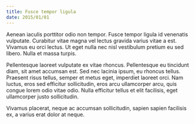 ```yaml
---
title: Fusce tempor ligula
date: 2015/01/01
---
```

Aenean iaculis porttitor odio non tempor. Fusce tempor ligula id venenatis vulputate. Curabitur vitae magna vel lectus gravida varius vitae a est. Vivamus eu orci lectus. Ut eget nulla nec nisl vestibulum pretium eu sed libero. Nulla et massa turpis.

Pellentesque laoreet vulputate ex vitae rhoncus. Pellentesque eu tincidunt diam, sit amet accumsan est. Sed nec lacinia ipsum, eu rhoncus tellus. Praesent risus tellus, semper et metus eget, imperdiet laoreet orci. Nam luctus, eros sed efficitur sollicitudin, eros arcu ullamcorper arcu, quis congue lorem odio vitae odio. Nulla efficitur tellus et elit facilisis, eget ullamcorper justo sollicitudin.

Vivamus placerat, neque ac accumsan sollicitudin, sapien sapien facilisis ex, a varius erat dolor at neque. 